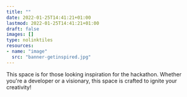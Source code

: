 ```yaml
---
title: ""
date: 2022-01-25T14:41:21+01:00
lastmod: 2022-01-25T14:41:21+01:00
draft: false
images: []
type: nolinktiles
resources:
- name: "image"
  src: "banner-getinspired.jpg"
---
```

This space is for those looking inspiration for the hackathon. Whether you're a developer or a visionary, this space is crafted to ignite your creativity!
